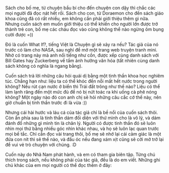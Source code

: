 Sách cho bố mẹ, từ chuyện bầu bí cho đến chuyện con dậy thì chắc các mọi người đã đọc nát hết rồi. Sách cho con, từ Doraemon cho đến sách giáo khoa cũng đã có rất nhiều, em không cần phải giới thiệu thêm gì nữa. Nhưng cuốn sách em muốn giới thiệu có thể khiến cho người lớn được trở thành trẻ con, bố mẹ các cháu đọc vào cũng không thể nào ngừng ôm bụng cười được =))

Đó là cuốn What If?, tiếng Việt là Chuyện gì sẽ xảy ra nếu? Tác giả của nó trước có làm cho NASA, sau nghỉ để mở một trang web truyện tranh mini. Nhờ có trang này mà anh nổi tiếng như cồn, được xếp cùng danh sách với Bill Gates hay Zuckerberg về tầm ảnh hưởng văn hóa (tất nhiên cùng danh sách không có nghĩa là ngang bằng).

Cuốn sách trả lời những câu hỏi quái dị bằng một tinh thần khoa học nghiêm túc. Chẳng hạn như: liệu ta có thể khóc đến nỗi mất hết nước trong người không? Nếu rút cạn nước ở biển thì Trái đất trông như thế nào? Liệu có thể làm lạnh răng đến một mức đủ để nó bị nứt toác ra khi uống cà phê nóng không? Một ngày nào đó con anh chị sẽ hỏi những câu cắc cớ thế này, nên giờ chuẩn bị tinh thần trước đi là vừa :))

Nhưng cái hài hước và láu cá của tác giả chỉ là bề nổi của cuốn sách thôi. Còn ẩn phía sau là tinh thần dám đối diện với thứ mình cho là vô lý, và dám đánh đổ những gì mình tin là chân lý. Người có được tinh thần đó sẽ luôn nhìn mọi thứ bằng nhiều góc nhìn khác nhau, và họ sẽ luôn lạc quan trước mọi bế tắc. Chỉ cần đọc vài trang thôi, bố mẹ sẽ nhớ lại cái cảm giác là một đứa con nít thì sẽ thế nào, và đầu óc nếu đang xám xịt cũng sẽ cởi mở trở lại để vui vẻ trò chuyện với chúng. :D

Cuốn này do Nhã Nam phát hành, và em có tham gia biên tập. Từng chú thích trong sách, nếu không phải của tác giả, đều là do em viết. Những ghi chú khác của em mọi người có thể đọc thêm ở đây: